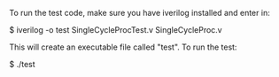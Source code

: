 To run the test code, make sure you have iverilog installed and enter in:

$ iverilog -o test SingleCycleProcTest.v SingleCycleProc.v

This will create an executable file called "test". To run the test:

$ ./test
